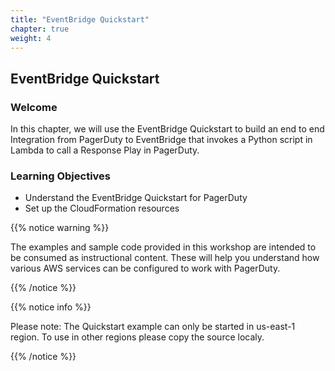 ```yaml
---
title: "EventBridge Quickstart"
chapter: true
weight: 4
---
```


## EventBridge Quickstart

### Welcome

In this chapter, we will use the EventBridge Quickstart to build an end to end Integration from PagerDuty to EventBridge that invokes a Python script in Lambda to call a Response Play in PagerDuty.

### Learning Objectives
- Understand the EventBridge Quickstart for PagerDuty
- Set up the CloudFormation resources 

{{% notice warning %}}
<p style='text-align: left;'>
The examples and sample code provided in this workshop are intended to be consumed as instructional content. These will help you understand how various AWS services can be configured to work with PagerDuty.
</p>
{{% /notice %}}

{{% notice info %}}
<p style='text-align: left;'>
Please note:
The Quickstart example can only be started in us-east-1 region.
To use in other regions please copy the source localy.
</p>
{{% /notice %}}